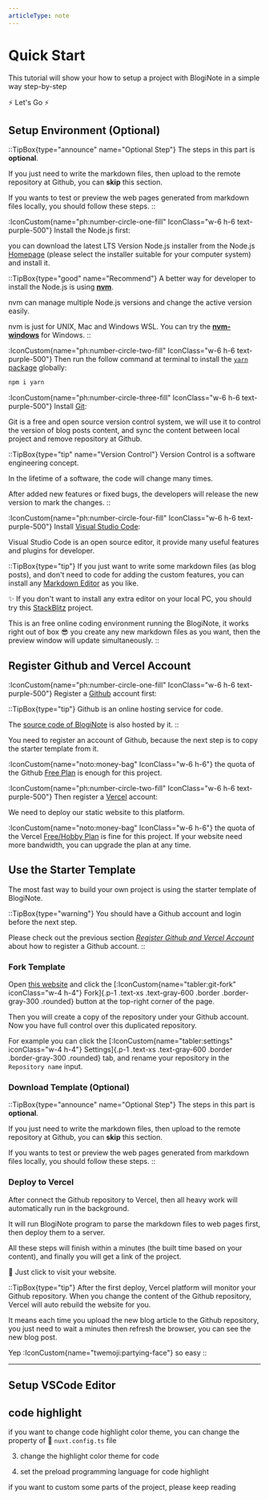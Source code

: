 ```yaml
---
articleType: note
---
```


# Quick Start

This tutorial will show your how to setup a project with BlogiNote in a simple way step-by-step

:zap: Let's Go :zap:

## Setup Environment (Optional)

::TipBox{type="announce" name="Optional Step"}
The steps in this part is **optional**.

If you just need to write the markdown files, then upload to the remote repository at Github, you can **skip** this section.

If you wants to test or preview the web pages generated from markdown files locally, you should follow these steps.
::

:IconCustom{name="ph:number-circle-one-fill" IconClass="w-6 h-6 text-purple-500"} Install the Node.js first:

you can download the latest LTS Version Node.js installer from the Node.js [Homepage](https://nodejs.org/en/download/) (please select the installer suitable for your computer system) and install it.

::TipBox{type="good" name="Recommend"}
A better way for developer to install the Node.js is using **[nvm](https://github.com/nvm-sh/nvm)**.

nvm can manage multiple Node.js versions and change the active version easily.

nvm is just for UNIX, Mac and Windows WSL. You can try the **[nvm-windows](https://github.com/coreybutler/nvm-windows)** for Windows.
::

:IconCustom{name="ph:number-circle-two-fill" IconClass="w-6 h-6 text-purple-500"} Then run the follow command at terminal to install the [`yarn` package](https://yarnpkg.com/) globally:

```bash
npm i yarn
```

:IconCustom{name="ph:number-circle-three-fill" IconClass="w-6 h-6 text-purple-500"} Install [Git](https://git-scm.com/downloads):

Git is a free and open source version control system, we will use it to control the version of blog posts content, and sync the content between local project and remove repository at Github.

::TipBox{type="tip" name="Version Control"}
Version Control is a software engineering concept.

In the lifetime of a software, the code will change many times.

After added new features or fixed bugs, the developers will release the new version to mark the changes.
::

:IconCustom{name="ph:number-circle-four-fill" IconClass="w-6 h-6 text-purple-500"} Install [Visual Studio Code](https://code.visualstudio.com/):

Visual Studio Code is an open source editor, it provide many useful features and plugins for developer.

::TipBox{type="tip"}
If you just want to write some markdown files (as blog posts), and don't need to code for adding the custom features, you can install any [Markdown Editor](https://github.com/mundimark/awesome-markdown-editors) as you like.

:sparkles: If you don't want to install any extra editor on your local PC, you should try this [StackBlitz](https://stackblitz.com/edit/github-qrmhoj) project.

This is an free online coding environment running the BlogiNote, it works right out of box :sunglasses: you create any new markdown files as you want, then the preview window will update simultaneously.
::

## Register Github and Vercel Account

:IconCustom{name="ph:number-circle-one-fill" IconClass="w-6 h-6 text-purple-500"} Register a [Github](https://github.com/) account first:

::TipBox{type="tip"}
Github is an online hosting service for code.

The [source code of BlogiNote](https://github.com/Benbinbin/BlogiNote) is also hosted by it.
::

You need to register an account of Github, because the next step is to copy the starter template from it.

:IconCustom{name="noto:money-bag" IconClass="w-6 h-6"} the quota of the Github [Free Plan](https://github.com/settings/billing/plans) is enough for this project.

:IconCustom{name="ph:number-circle-two-fill" IconClass="w-6 h-6 text-purple-500"} Then register a [Vercel](https://vercel.com) account:

We need to deploy our static website to this platform.

:IconCustom{name="noto:money-bag" IconClass="w-6 h-6"} the quota of the Vercel [Free/Hobby Plan](https://vercel.com/pricing) is fine for this project. If your website need more bandwidth, you can upgrade the plan at any time.

## Use the Starter Template
The most fast way to build your own project is using the starter template of BlogiNote.

::TipBox{type="warning"}
You should have a Github account and login before the next step.

Please check out the previous section *[Register Github and Vercel Account](#register-github-and-vercel-account)* about how to register a Github account.
::

### Fork Template
Open [this website](https://github.com/Benbinbin/BlogiNote-Starter-Template) and click the [:IconCustom{name="tabler:git-fork" iconClass="w-4 h-4"} Fork]{.p-1 .text-xs .text-gray-600 .border .border-gray-300 .rounded} button at the top-right corner of the page.

Then you will create a copy of the repository under your Github account. Now you have full control over this duplicated repository.

For example you can click the [:IconCustom{name="tabler:settings" iconClass="w-4 h-4"} Settings]{.p-1 .text-xs .text-gray-600 .border .border-gray-300 .rounded} tab, and rename your repository in the `Repository name` input.

### Download Template (Optional)

::TipBox{type="announce" name="Optional Step"}
The steps in this part is **optional**.

If you just need to write the markdown files, then upload to the remote repository at Github, you can **skip** this section.

If you wants to test or preview the web pages generated from markdown files locally, you should follow these steps.
::



### Deploy to Vercel

After connect the Github repository to Vercel, then all heavy work will automatically run in the background.

It will run BlogiNote program to parse the markdown files to web pages first, then deploy them to a server.

All these steps will finish within a minutes (the built time based on your content), and finally you will get a link of the project.

:tada: Just click to visit your website.

::TipBox{type="tip"}
After the first deploy, Vercel platform will monitor your Github repository. When you change the content of the Github repository, Vercel will auto rebuild the website for you.

It means each time you upload the new blog article to the Github repository, you just need to wait a minutes then refresh the browser, you can see the new blog post.

Yep :IconCustom{name="twemoji:partying-face"} so easy
::


---


## Setup VSCode Editor

## code highlight

if you want to change code highlight color theme, you can change the property of :page_facing_up: `nuxt.config.ts` file

3. change the highlight color theme for code

4. set the preload programming language for code highlight

if you want to custom some parts of the project, please keep reading